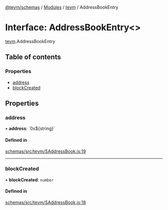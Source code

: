 [@tevm/schemas](/reference/schemas/README.md) / [Modules](/reference/schemas/modules.md) / [tevm](/reference/schemas/modules/tevm.md) / AddressBookEntry

# Interface: AddressBookEntry<\>

[tevm](/reference/schemas/modules/tevm.md).AddressBookEntry

## Table of contents

### Properties

- [address](/reference/schemas/interfaces/tevm.AddressBookEntry.md#address)
- [blockCreated](/reference/schemas/interfaces/tevm.AddressBookEntry.md#blockcreated)

## Properties

### address

• **address**: \`0x${string}\`

#### Defined in

[schemas/src/tevm/SAddressBook.js:19](https://github.com/evmts/tevm-monorepo/blob/main/schemas/src/tevm/SAddressBook.js#L19)

___

### blockCreated

• **blockCreated**: `number`

#### Defined in

[schemas/src/tevm/SAddressBook.js:18](https://github.com/evmts/tevm-monorepo/blob/main/schemas/src/tevm/SAddressBook.js#L18)
